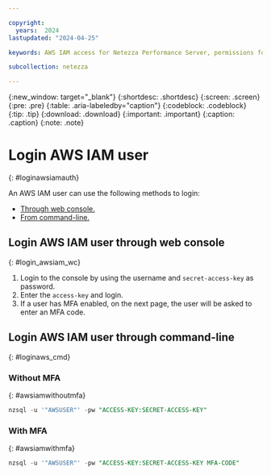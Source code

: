 ```yaml
---

copyright:
  years:  2024
lastupdated: "2024-04-25"

keywords: AWS IAM access for Netezza Performance Server, permissions for Netezza Performance Server, identity and access management for Netezza Performance Server, roles for Netezza Performance Server, actions for Netezza Performance Server, assigning access for Netezza Performance Server

subcollection: netezza

---
```


{:new_window: target="_blank"}
{:shortdesc: .shortdesc}
{:screen: .screen}
{:pre: .pre}
{:table: .aria-labeledby="caption"}
{:codeblock: .codeblock}
{:tip: .tip}
{:download: .download}
{:important: .important}
{:caption: .caption}
{:note: .note}

# Login AWS IAM user
{: #loginawsiamauth}

An AWS IAM user can use the following methods to login:
- [Through web console.](/docs/netezza?topic=netezza-loginawsiamauth#login_awsiam_wc)
- [From command-line.](/docs/netezza?topic=netezza-loginawsiamauth#loginaws_cmd)

## Login AWS IAM user through web console
{: #login_awsiam_wc}


1. Login to the console by using the username and `secret-access-key` as password.
1. Enter the `access-key` and login.
1. If a user has MFA enabled, on the next page, the user will be asked to enter an MFA code.


## Login AWS IAM user through command-line
{: #loginaws_cmd}

### Without MFA
{: #awsiamwithoutmfa}

```sql
nzsql -u '"AWSUSER"' -pw "ACCESS-KEY:SECRET-ACCESS-KEY"
```

### With MFA
{: #awsiamwithmfa}

```sql
nzsql -u '"AWSUSER"' -pw "ACCESS-KEY:SECRET-ACCESS-KEY MFA-CODE"
```

